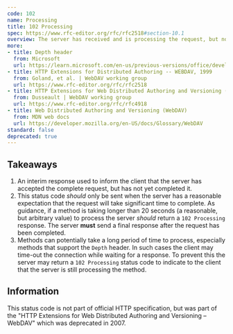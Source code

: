 ```yaml
---
code: 102
name: Processing
title: 102 Processing
spec: https://www.rfc-editor.org/rfc/rfc2518#section-10.1
overview: The server has received and is processing the request, but no response is available yet.
more:
- title: Depth header
  from: Microsoft
  url: https://learn.microsoft.com/en-us/previous-versions/office/developer/exchange-server-2003/aa142852(v=exchg.65)
- title: HTTP Extensions for Distributed Authoring -- WEBDAV, 1999
  from: Goland, et al. | WebDAV working group
  url: https://www.rfc-editor.org/rfc/rfc2518
- title: HTTP Extensions for Web Distributed Authoring and Versioning (WebDAV), 2007
  from: Dusseault | WebDAV working group
  url: https://www.rfc-editor.org/rfc/rfc4918
- title: Web Distributed Authoring and Versioning (WebDAV)
  from: MDN web docs
  url: https://developer.mozilla.org/en-US/docs/Glossary/WebDAV
standard: false
deprecated: true
---
```


## Takeaways

1. An interim response used to inform the client that the server has accepted the complete request, but has not yet completed it.
1. This status code _should_ only be sent when the server has a reasonable expectation that the request will take significant time to complete. As guidance, if a method is taking longer than 20 seconds (a reasonable, but arbitrary value) to process the server _should_ return a `102 Processing` response. The server **must** send a final response after the request has been completed.
1. Methods can potentially take a long period of time to process, especially methods that support the `Depth` header. In such cases the client may time-out the connection while waiting for a response. To prevent this the server may return a `102 Processing` status code to indicate to the client that the server is still processing the method.

## Information

This status code is not part of official HTTP specification, but was part of the "HTTP Extensions for Web Distributed Authoring and Versioning – WebDAV" which was deprecated in 2007.
